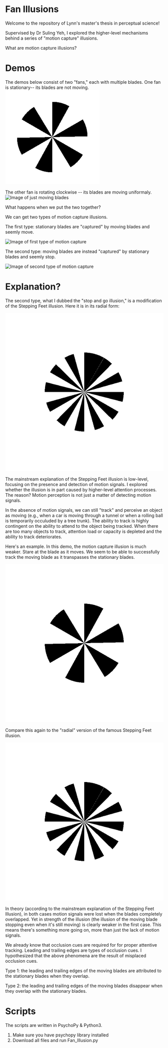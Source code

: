# Fan Illusions
Welcome to the repository of Lynn's master's thesis in perceptual science! 

Supervised by Dr Suling Yeh, I explored the higher-level mechanisms behind a series of "motion capture" illusions. 

What are motion capture illusions?

# Demos

The demos below consist of two "fans," each with multiple blades. 
One fan is stationary-- its blades are not moving. 
![Image of stationary blades](just_stat.gif)

The other fan is rotating clockwise -- its blades are moving uniformaly. 
![Image of just moving blades](just_moving.gif)

What happens when we put the two together? 

We can get two types of motion capture illusions. 

The first type: stationary blades are "captured" by moving blades and seemly move. 

![Image of first type of motion capture](6x12.gif) 

The second type: moving blades are instead "captured" by stationary blades and seemly stop. 

![Image of second type of motion capture](6x6.gif)

# Explanation?

The second type, what I dubbed the "stop and go illusion," is a modification of the Stepping Feet illusion. Here it is in its radial form: 

![Image of radial stepping feet illusion](radial_stepping_feet.gif)

The mainstream explanation of the Stepping Feet illusion is low-level, focusing on the presence and detection of motion signals. I explored whether the illusion is in part caused by higher-level attention processes. The reason? Motion perception is not just a matter of detecting motion signals. 

In the absence of motion signals, we can still "track" and perceive an object as moving  (e.g., when a car is moving through a tunnel or when a rolling ball is temporarily occuluded by a tree trunk). The ability to track is highly contingent on the ability to attend to the object being tracked. When there are too many objects to track, attention load or capacity is depleted and the ability to track deteriorates. 

Here's an example. In this demo, the motion capture illusion is much weaker. Stare at the blade as it moves. We seem to be able to successfully track the moving blade as it transpasses the stationary blades.  

![Image of single blade moving across multiple blades](12x1.gif)

Compare this again to the "radial" version of the famous Stepping Feet illusion. 

![Image of radial stepping feet illusion](radial_stepping_feet.gif)

In theory (according to the mainstream explanation of the Stepping Feet Illusion), in both cases motion signals were lost when the blades completely overlapped. Yet in strength of the illusion (the illusion of the moving blade stopping even when it's still moving) is clearly weaker in the first case. This means there's something more going on, more than just the lack of motion signals. 

We already know that occlusion cues are required for for proper attentive tracking. Leading and trailing edges are types of occlusion cues. I hypothesized that the above phenomena are the result of misplaced occlusion cues. 

Type 1: the leading and trailing edges of the moving blades are attributed to the stationary blades when they overlap.

Type 2: the leading and trailing edges of the moving blades disappear when they overlap with the stationary blades. 


# Scripts

The scripts are written in PsychoPy & Python3. 

1. Make sure you have psychopy library installed 
2. Download all files and run Fan_Illusion.py 
